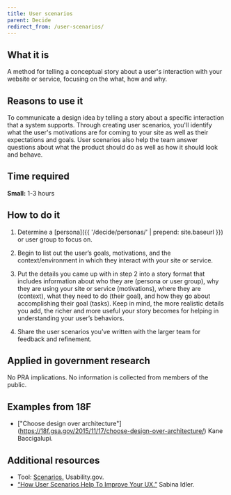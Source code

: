 ```yaml
---
title: User scenarios
parent: Decide
redirect_from: /user-scenarios/
---
```


## What it is

A method for telling a conceptual story about a user's interaction with your website or service, focusing on the what, how and why.

## Reasons to use it

To communicate a design idea by telling a story about a specific interaction that a system supports. Through creating user scenarios, you'll identify what the user's motivations are for coming to your site as well as their expectations and goals. User scenarios also help the team answer questions about what the product should do as well as how it should look and behave.

## Time required

**Small:** 1-3 hours

## How to do it

1. Determine a [persona]({{ '/decide/personas/' | prepend: site.baseurl }}) or user group to focus on.

2. Begin to list out the user’s goals, motivations, and the context/environment in which they interact with your site or service.

3. Put the details you came up with in step 2 into a story format that includes information about who they are (persona or user group), why they are using your site or service (motivations), where they are (context), what they need to do (their goal), and how they go about accomplishing their goal (tasks). Keep in mind, the more realistic details you add, the richer and more useful your story becomes for helping in understanding your user’s behaviors.

4. Share the user scenarios you’ve written with the larger team for feedback and refinement.

## Applied in government research

No PRA implications. No information is collected from members of the public.

## Examples from 18F
- ["Choose design over architecture"] (https://18f.gsa.gov/2015/11/17/choose-design-over-architecture/) Kane Baccigalupi.

## Additional resources

- Tool: [Scenarios.](http://www.usability.gov/how-to-and-tools/methods/scenarios.html) Usability.gov.
- [“How User Scenarios Help To Improve Your UX.”](http://blog.usabilla.com/how-user-scenarios-help-to-improve-your-ux/) Sabina Idler.
